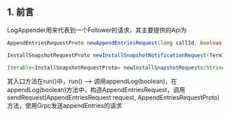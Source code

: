 ## 1. 前言

LogAppender用来代表到一个Follower的请求，其主要提供的Api为

```java
AppendEntriesRequestProto newAppendEntriesRequest(long callId, boolean heartbeat) throws RaftLogIOException;

InstallSnapshotRequestProto newInstallSnapshotNotificationRequest(TermIndex firstAvailableLogTermIndex);

Iterable<InstallSnapshotRequestProto> newInstallSnapshotRequests(String requestId, SnapshotInfo snapshot);
```

其入口方法在run()中，run() --> 调用appendLog(boolean)，在appendLog(boolean)方法中，构造AppendEntriesRequest，调用sendRequest(AppendEntriesRequest request, AppendEntriesRequestProto)方法，使用Grpc发送appendEntries的请求

